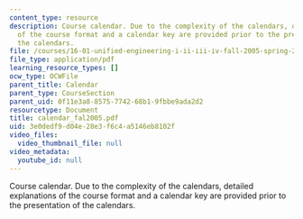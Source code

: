 ```yaml
---
content_type: resource
description: Course calendar. Due to the complexity of the calendars, detailed explanations
  of the course format and a calendar key are provided prior to the presentation of
  the calendars.
file: /courses/16-01-unified-engineering-i-ii-iii-iv-fall-2005-spring-2006/3e0dedf9d04e28e3f6c4a5146eb8102f_calendar_fal2005.pdf
file_type: application/pdf
learning_resource_types: []
ocw_type: OCWFile
parent_title: Calendar
parent_type: CourseSection
parent_uid: 0f11e3a8-8575-7742-68b1-9fbbe9ada2d2
resourcetype: Document
title: calendar_fal2005.pdf
uid: 3e0dedf9-d04e-28e3-f6c4-a5146eb8102f
video_files:
  video_thumbnail_file: null
video_metadata:
  youtube_id: null
---
```

Course calendar. Due to the complexity of the calendars, detailed explanations of the course format and a calendar key are provided prior to the presentation of the calendars.